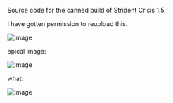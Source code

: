 Source code for the canned build of Strident Crisis 1.5.

I have gotten permission to reupload this.

![image](https://user-images.githubusercontent.com/117042313/201560863-f7b6f23e-1adc-4b02-85a4-7679333793c7.png)



epical image:

![image](https://user-images.githubusercontent.com/117042313/201561063-1896d558-400d-4ba6-be69-0b42879df0f7.png)

what:

![image](https://user-images.githubusercontent.com/117042313/201561093-011511e8-51af-4a8e-94be-9586ef2c99fb.png)
